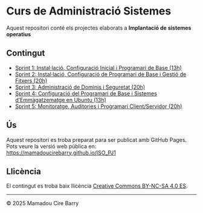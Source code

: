 # Curs de Administració Sistemes

Aquest repositori conté els projectes elaborats a **Implantació de sistemes operatius**

## Contingut

- [Sprint 1: Instal·lació, Configuració Inicial i Programari de Base (13h)](SP1/index.md)
- [Sprint 2: Instal·lació, Configuració de Programari de Base i Gestió de Fitxers (20h)](SP2/index.md)
- [Sprint 3: Administració de Dominis i Seguretat (20h)](SP3/index.md)
- [Sprint 4: Configuració del Programari de Base i Sistemes d’Emmagatzematge en Ubuntu (13h)](SP4/index.md)
- [Sprint 5: Monitoratge, Auditories i Programari Client/Servidor (20h)](SP4/index.md)

## Ús

Aquest repositori es troba preparat para ser publicat amb GitHub Pages.  
Pots veure la versió web pública en:  
https://mamadoucirebarry.github.io/ISO_PJ1

## Llicència

El contingut es troba baix llicència [Creative Commons BY-NC-SA 4.0 ES](LICENSE.md).

---

[© 2025 Mireia Consarnau]: #

© 2025 Mamadou Cire Barry
